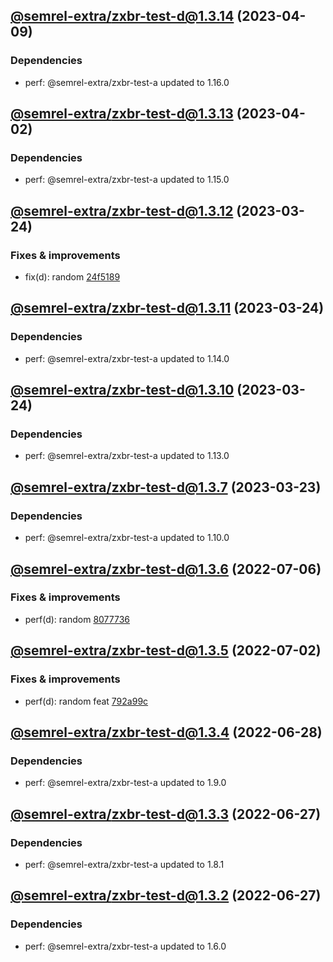 ## [@semrel-extra/zxbr-test-d@1.3.14](https://github.com/semrel-extra/demo-zx-bulk-release/compare/2023.4.2-semrel-extra.zxbr-test-d.1.3.13-f0...2023.4.9-semrel-extra.zxbr-test-d.1.3.14-f0) (2023-04-09)

### Dependencies
* perf: @semrel-extra/zxbr-test-a updated to 1.16.0

## [@semrel-extra/zxbr-test-d@1.3.13](https://github.com/semrel-extra/demo-zx-bulk-release/compare/2023.3.24-semrel-extra.zxbr-test-d.1.3.12-f0...2023.4.2-semrel-extra.zxbr-test-d.1.3.13-f0) (2023-04-02)

### Dependencies
* perf: @semrel-extra/zxbr-test-a updated to 1.15.0

## [@semrel-extra/zxbr-test-d@1.3.12](https://github.com/semrel-extra/demo-zx-bulk-release/compare/2023.3.24-semrel-extra.zxbr-test-d.1.3.11-f0...2023.3.24-semrel-extra.zxbr-test-d.1.3.12-f0) (2023-03-24)

### Fixes & improvements
* fix(d): random [24f5189](https://github.com/semrel-extra/demo-zx-bulk-release/commit/24f5189f4e1f2721c49b5b06d5f0dcb2687e6b7a)

## [@semrel-extra/zxbr-test-d@1.3.11](https://github.com/semrel-extra/demo-zx-bulk-release/compare/2023.3.24-semrel-extra.zxbr-test-d.1.3.10-f0...2023.3.24-semrel-extra.zxbr-test-d.1.3.11-f0) (2023-03-24)

### Dependencies
* perf: @semrel-extra/zxbr-test-a updated to 1.14.0

## [@semrel-extra/zxbr-test-d@1.3.10](https://github.com/semrel-extra/demo-zx-bulk-release/compare/2023.3.24-semrel-extra.zxbr-test-d.1.3.9-f0...2023.3.24-semrel-extra.zxbr-test-d.1.3.10-f0) (2023-03-24)

### Dependencies
* perf: @semrel-extra/zxbr-test-a updated to 1.13.0

## [@semrel-extra/zxbr-test-d@1.3.7](https://github.com/semrel-extra/demo-zx-bulk-release/compare/2022.7.6-semrel-extra.zxbr-test-d.1.3.6-f0...2023.3.23-semrel-extra.zxbr-test-d.1.3.7-f0) (2023-03-23)

### Dependencies
* perf: @semrel-extra/zxbr-test-a updated to 1.10.0

## [@semrel-extra/zxbr-test-d@1.3.6](https://github.com/semrel-extra/demo-zx-bulk-release/compare/2022.7.2-semrel-extra.zxbr-test-d.1.3.5-f0...2022.7.6-semrel-extra.zxbr-test-d.1.3.6-f0) (2022-07-06)

### Fixes & improvements
* perf(d): random [8077736](https://github.com/semrel-extra/demo-zx-bulk-release/commit/80777364804188b54be432f970716a1c95aa2ef0)

## [@semrel-extra/zxbr-test-d@1.3.5](https://github.com/semrel-extra/demo-zx-bulk-release/compare/2022.6.28-semrel-extra.zxbr-test-d.1.3.4-f0...2022.7.2-semrel-extra.zxbr-test-d.1.3.5-f0) (2022-07-02)

### Fixes & improvements
* perf(d): random feat [792a99c](https://github.com/semrel-extra/demo-zx-bulk-release/commit/792a99c149ef16340287add7d0ead8eb9aac42b4)

## [@semrel-extra/zxbr-test-d@1.3.4](https://github.com/semrel-extra/demo-zx-bulk-release/compare/2022.6.27-semrel-extra.zxbr-test-d.1.3.3-f0...2022.6.28-semrel-extra.zxbr-test-d.1.3.4-f0) (2022-06-28)

### Dependencies
* perf: @semrel-extra/zxbr-test-a updated to 1.9.0

## [@semrel-extra/zxbr-test-d@1.3.3](https://github.com/semrel-extra/demo-zx-bulk-release/compare/2022.6.27-semrel-extra.zxbr-test-d.1.3.2-f0...2022.6.27-semrel-extra.zxbr-test-d.1.3.3-f0) (2022-06-27)

### Dependencies
* perf: @semrel-extra/zxbr-test-a updated to 1.8.1

## [@semrel-extra/zxbr-test-d@1.3.2](https://github.com/semrel-extra/demo-zx-bulk-release/compare/2022.6.26-semrel-extra.zxbr-test-d.1.3.1-f0...2022.6.27-semrel-extra.zxbr-test-d.1.3.2-f0) (2022-06-27)

### Dependencies
* perf: @semrel-extra/zxbr-test-a updated to 1.6.0

